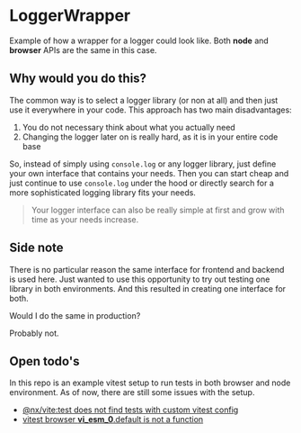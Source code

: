 # LoggerWrapper

Example of how a wrapper for a logger could look like.
Both **node** and **browser** APIs are the same in this case.

## Why would you do this?

The common way is to select a logger library (or non at all) and then just use it everywhere in your code.
This approach has two main disadvantages:

1. You do not necessary think about what you actually need
2. Changing the logger later on is really hard, as it is in your entire code base

So, instead of simply using `console.log` or any logger library, just define your own interface that contains your needs.
Then you can start cheap and just continue to use `console.log` under the hood or directly search for a more sophisticated logging library fits your needs.

> Your logger interface can also be really simple at first and grow with time as your needs increase.

## Side note

There is no particular reason the same interface for frontend and backend is used here.
Just wanted to use this opportunity to try out testing one library in both environments.
And this resulted in creating one interface for both.

Would I do the same in production?

Probably not.

## Open todo's

In this repo is an example vitest setup to run tests in both browser and node environment.
As of now, there are still some issues with the setup.
- [@nx/vite:test does not find tests with custom vitest config](https://github.com/nrwl/nx/issues/19076 )
- [vitest browser __vi_esm_0__.default is not a function ](https://github.com/vitest-dev/vitest/issues/4097)
